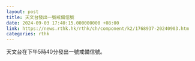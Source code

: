 ```yaml
---
layout: post
title: 天文台發出一號戒備信號
date: 2024-09-03 17:40:15.000000000 +08:00
link: https://news.rthk.hk/rthk/ch/component/k2/1768937-20240903.htm
categories: rthk
---
```


天文台在下午5時40分發出一號戒備信號。
